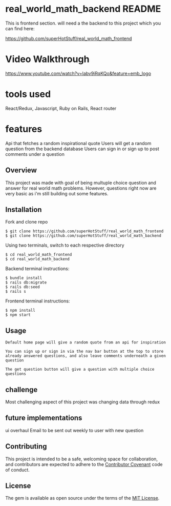 # real_world_math_backend README

This is frontend section. will need a the backend to this project which you can find here: 

https://github.com/superHotStuff/real_world_math_frontend

# Video Walkthrough

https://www.youtube.com/watch?v=labv9iRqKQo&feature=emb_logo

# tools used

React/Redux, Javascript, Ruby on Rails, React router

# features

Api that fetches a random inspirational quote
Users will get a random question from the backend database
Users can sign in or sign up to post comments under a question

## Overview

This project was made with goal of being multuple choice question and answer for real world math problems. However, questions right now are very basic as i'm still building out some features.

## Installation

Fork and clone repo

    $ git clone https://github.com/superHotStuff/real_world_math_frontend
    $ git clone https://github.com/superHotStuff/real_world_math_backend

Using two terminals, switch to each respective directory

    $ cd real_world_math_frontend
    $ cd real_world_math_backend

Backend terminal instructions: 

    $ bundle install
    $ rails db:migrate
    $ rails db:seed
    $ rails s

Frontend terminal instructions: 
    
    $ npm install
    $ npm start

## Usage

    Default home page will give a random quote from an api for inspiration

    You can sign up or sign in via the nav bar button at the top to store already answered questions, and also leave comments underneath a given question

    The get question button will give a question with multiple choice questions

## challenge

Most challenging aspect of this project was changing data through redux

## future implementations

 ui overhaul
 Email to be sent out weekly to user with new question

## Contributing

This project is intended to be a safe, welcoming space for collaboration, and contributors are expected to adhere to the [Contributor Covenant](http://contributor-covenant.org) code of conduct.

## License

The gem is available as open source under the terms of the [MIT License](https://opensource.org/licenses/MIT).
